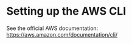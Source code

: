 # Setting up the AWS CLI

See the official AWS documentation: https://aws.amazon.com/documentation/cli/


